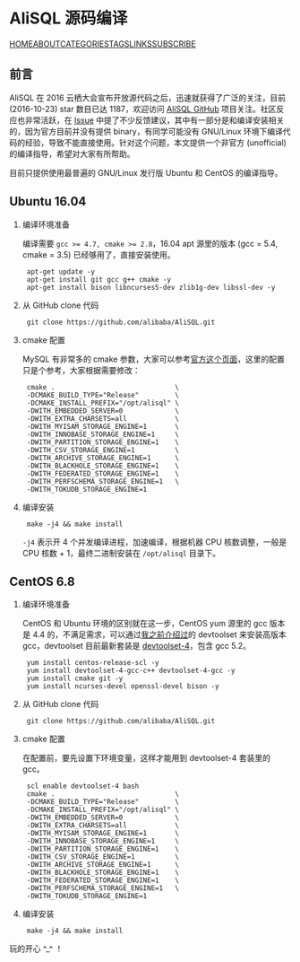 # AliSQL 源码编译

[HOME](http://blog.fungo.me/)[ABOUT](http://blog.fungo.me/about/)[CATEGORIES](http://blog.fungo.me/categories/)[TAGS](http://blog.fungo.me/tags/)[LINKS](http://blog.fungo.me/links/)[SUBSCRIBE](http://blog.fungo.me/feed/)

## 前言

AliSQL 在 2016 云栖大会宣布开放源代码之后，迅速就获得了广泛的关注，目前(2016-10-23) star 数目已达 1187，欢迎访问 [AliSQL GitHub](https://github.com/alibaba/AliSQL) 项目关注。社区反应也非常活跃，在 [Issue](https://github.com/alibaba/AliSQL/issues) 中提了不少反馈建议，其中有一部分是和编译安装相关的，因为官方目前并没有提供 binary，有同学可能没有 GNU/Linux 环境下编译代码的经验，导致不能直接使用。针对这个问题，本文提供一个非官方 (unofficial) 的编译指导，希望对大家有所帮助。

目前只提供使用最普遍的 GNU/Linux 发行版 Ubuntu 和 CentOS 的编译指导。

## Ubuntu 16.04

1. 编译环境准备

   编译需要 `gcc >= 4.7, cmake >= 2.8`，16.04 apt 源里的版本 (gcc = 5.4, cmake = 3.5) 已经够用了，直接安装使用。

   ```
    apt-get update -y
    apt-get install git gcc g++ cmake -y
    apt-get install bison libncurses5-dev zlib1g-dev libssl-dev -y
   ```

2. 从 GitHub clone 代码

   ```
    git clone https://github.com/alibaba/AliSQL.git
   ```

3. cmake 配置

   MySQL 有非常多的 cmake 参数，大家可以参考[官方这个页面](https://dev.mysql.com/doc/mysql-sourcebuild-excerpt/5.6/en/source-configuration-options.html)，这里的配置只是个参考，大家根据需要修改：

   ```
    cmake .                              \
    -DCMAKE_BUILD_TYPE="Release"         \
    -DCMAKE_INSTALL_PREFIX="/opt/alisql" \
    -DWITH_EMBEDDED_SERVER=0             \
    -DWITH_EXTRA_CHARSETS=all            \
    -DWITH_MYISAM_STORAGE_ENGINE=1       \
    -DWITH_INNOBASE_STORAGE_ENGINE=1     \
    -DWITH_PARTITION_STORAGE_ENGINE=1    \
    -DWITH_CSV_STORAGE_ENGINE=1          \
    -DWITH_ARCHIVE_STORAGE_ENGINE=1      \
    -DWITH_BLACKHOLE_STORAGE_ENGINE=1    \
    -DWITH_FEDERATED_STORAGE_ENGINE=1    \
    -DWITH_PERFSCHEMA_STORAGE_ENGINE=1   \
    -DWITH_TOKUDB_STORAGE_ENGINE=1
   ```

4. 编译安装

   ```
    make -j4 && make install
   ```

   `-j4` 表示开 4 个并发编译进程，加速编译，根据机器 CPU 核数调整，一般是 CPU 核数 + 1，最终二进制安装在 `/opt/alisql` 目录下。

## CentOS 6.8

1. 编译环境准备

   CentOS 和 Ubuntu 环境的区别就在这一步，CentOS yum 源里的 gcc 版本是 4.4 的，不满足需求，可以通过[我之前介绍过](http://blog.fungo.me/2016/03/centos-development-env/)的 devtoolset 来安装高版本 gcc，devtoolset 目前最新套装是 [devtoolset-4](https://www.softwarecollections.org/en/scls/rhscl/devtoolset-4/)，包含 gcc 5.2。

   ```
    yum install centos-release-scl -y
    yum install devtoolset-4-gcc-c++ devtoolset-4-gcc -y
    yum install cmake git -y
    yum install ncurses-devel openssl-devel bison -y
   ```

2. 从 GitHub clone 代码

   ```
    git clone https://github.com/alibaba/AliSQL.git
   ```

3. cmake 配置

   在配置前，要先设置下环境变量，这样才能用到 devtoolset-4 套装里的gcc。

   ```
    scl enable devtoolset-4 bash
    cmake .                              \
    -DCMAKE_BUILD_TYPE="Release"         \
    -DCMAKE_INSTALL_PREFIX="/opt/alisql" \
    -DWITH_EMBEDDED_SERVER=0             \
    -DWITH_EXTRA_CHARSETS=all            \
    -DWITH_MYISAM_STORAGE_ENGINE=1       \
    -DWITH_INNOBASE_STORAGE_ENGINE=1     \
    -DWITH_PARTITION_STORAGE_ENGINE=1    \
    -DWITH_CSV_STORAGE_ENGINE=1          \
    -DWITH_ARCHIVE_STORAGE_ENGINE=1      \
    -DWITH_BLACKHOLE_STORAGE_ENGINE=1    \
    -DWITH_FEDERATED_STORAGE_ENGINE=1    \
    -DWITH_PERFSCHEMA_STORAGE_ENGINE=1   \
    -DWITH_TOKUDB_STORAGE_ENGINE=1
   ```

4. 编译安装

   ```
    make -j4 && make install
   ```

玩的开心 ^_^ ！